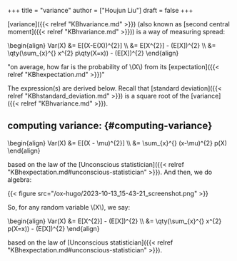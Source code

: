 +++
title = "variance"
author = ["Houjun Liu"]
draft = false
+++

[variance]({{< relref "KBhvariance.md" >}}) (also known as [second central moment]({{< relref "KBhvariance.md" >}})) is a way of measuring spread:

\begin{align}
Var(X) &= E[(X-E(X))^{2}] \\\\
&= E[X^{2}] - (E[X])^{2}  \\\\
&= \qty(\sum\_{x}^{} x^{2} p\qty(X=x)) - (E[X])^{2}
\end{align}

"on average, how far is the probability of \\(X\\) from its [expectation]({{< relref "KBhexpectation.md" >}})"

The expression(s) are derived below. Recall that [standard deviation]({{< relref "KBhstandard_deviation.md" >}}) is a square root of the [variance]({{< relref "KBhvariance.md" >}}).


## computing variance: {#computing-variance}

\begin{align}
Var(X) &= E[(X - \mu)^{2}]  \\\\
&= \sum\_{x}^{} (x-\mu)^{2} p(X)
\end{align}

based on the law of the [Unconscious statistician]({{< relref "KBhexpectation.md#unconscious-statistician" >}}). And then, we do algebra:

{{< figure src="/ox-hugo/2023-10-13_15-43-21_screenshot.png" >}}

So, for any random variable \\(X\\), we say:

\begin{align}
Var(X) &= E[X^{2}] - (E[X])^{2}  \\\\
&= \qty(\sum\_{x}^{} x^{2} p(X=x)) - (E[X])^{2}
\end{align}

based on the law of [Unconscious statistician]({{< relref "KBhexpectation.md#unconscious-statistician" >}}).
